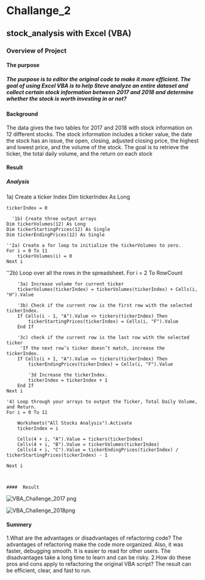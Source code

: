 # Challange_2
## stock_analysis with Excel (VBA)
### Overview of Project
#### The purpose
##### The purpose is to editor the original code to make it more efficient. The goal of using Excel VBA is to help Steve analyze an entire dataset and collect certain stock information between 2017 and 2018 and determine whether the stock is worth investing in or not? 
#### Background 
The data gives the two tables for 2017 and 2018 with stock information on 12 different stocks. The stock information includes a ticker value, the date the stock has an issue, the open, closing, adjusted closing price, the highest and lowest price, and the volume of the stock. The goal is to retrieve the ticker, the total daily volume, and the return on each stock
#### Result
##### Analysis

1a) Create a ticker Index
    Dim tickerIndex As Long
    
    tickerIndex = 0
    
      '1b) Create three output arrays
    Dim tickerVolumes(12) As Long
    Dim tickerStartingPrices(12) As Single
    Dim tickerEndingPrices(12) As Single
    
    ''2a) Create a for loop to initialize the tickerVolumes to zero.
    For i = 0 To 11
        tickerVolumes(i) = 0
    Next i
    
   ''2b) Loop over all the rows in the spreadsheet.
    For i = 2 To RowCount
        
        '3a) Increase volume for current ticker
        tickerVolumes(tickerIndex) = tickerVolumes(tickerIndex) + Cells(i, "H").Value
            
        '3b) Check if the current row is the first row with the selected tickerIndex.
        If Cells(i - 1, "A").Value <> tickers(tickerIndex) Then
            tickerStartingPrices(tickerIndex) = Cells(i, "F").Value
        End If
                
        '3c) check if the current row is the last row with the selected ticker
         'If the next row’s ticker doesn’t match, increase the tickerIndex.
        If Cells(i + 1, "A").Value <> tickers(tickerIndex) Then
            tickerEndingPrices(tickerIndex) = Cells(i, "F").Value
        
            '3d Increase the tickerIndex.
            tickerIndex = tickerIndex + 1
        End If
    Next i
    
    '4) Loop through your arrays to output the Ticker, Total Daily Volume, and Return.
    For i = 0 To 11
        
        Worksheets("All Stocks Analysis").Activate
        tickerIndex = i
        
        Cells(4 + i, "A").Value = tickers(tickerIndex)
        Cells(4 + i, "B").Value = tickerVolumes(tickerIndex)
        Cells(4 + i, "C").Value = tickerEndingPrices(tickerIndex) / tickerStartingPrices(tickerIndex) - 1
        
    Next i
    
    
    
    ####  Result 
      
    
   ![VBA_Challenge_2017 png](https://user-images.githubusercontent.com/90746609/135791201-e850b080-9d26-4e86-b654-7d3e352f0bb2.jpg)


![VBA_Challenge_2018png](https://user-images.githubusercontent.com/90746609/135791178-9aa49509-e183-4d23-b68a-bae9c6f2c4b4.jpg)

#### Summery
1.What are the advantages or disadvantages of refactoring code?
The advantages of refactoring make the code more organized.  Also, it was faster,  debugging smooth. It is easier to read for other users. The disadvantages take a long time to learn and can be risky.
2.How do these pros and cons apply to refactoring the original VBA script?
The result can be efficient, clear, and fast to run. 

